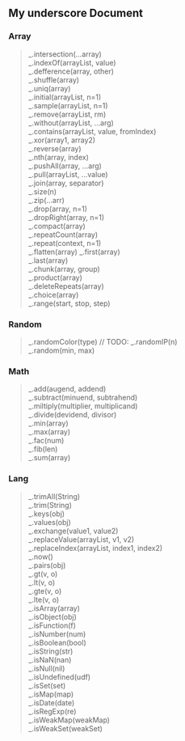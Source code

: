## My underscore Document

### Array

> _.intersection(...array)  
> _.indexOf(arrayList, value)  
> _.defference(array, other)  
> _.shuffle(array)  
> _.uniq(array)  
> _.initial(arrayList, n=1)  
> _.sample(arrayList, n=1)  
> _.remove(arrayList, rm)  
> _.without(arrayList, ...arg)  
> _.contains(arrayList, value, fromIndex)  
> _.xor(array1, array2)  
> _.reverse(array)  
> _.nth(array, index)  
> _.pushAll(array, ...arg)  
> _.pull(arrayList, ...value)  
> _.join(array, separator)  
> _.size(n)  
> _.zip(...arr)  
> _.drop(array, n=1)   
> _.dropRight(array, n=1)  
> _.compact(array)  
> _.repeatCount(array)  
> _.repeat(context, n=1)  
> _.flatten(array)
> _.first(array)  
> _.last(array)  
> _.chunk(array, group)  
> _.product(array)  
> _.deleteRepeats(array)  
> _.choice(array)  
> _.range(start, stop, step)  

### Random

> _.randomColor(type)  // TODO:
> _.randomIP(n)  
> _.random(min, max)  

### Math

> _.add(augend, addend)  
> _.subtract(minuend, subtrahend)  
> _.miltiply(multiplier, multiplicand)  
> _.divide(devidend, divisor)  
> _.min(array)  
> _.max(array)  
> _.fac(num)  
> _.fib(len)  
> _.sum(array)  

### Lang

> _.trimAll(String)  
> _.trim(String)  
> _.keys(obj)  
> _.values(obj)  
> _.exchange(value1, value2)  
> _.replaceValue(arrayList, v1, v2)  
> _.replaceIndex(arrayList, index1, index2)  
> _.now()  
> _.pairs(obj)  
> _.gt(v, o)  
> _.lt(v, o)  
> _.gte(v, o)  
> _.lte(v, o)  
> _.isArray(array)  
> _.isObject(obj)  
> _.isFunction(f)  
> _.isNumber(num)  
> _.isBoolean(bool)  
> _.isString(str)  
> _.isNaN(nan)  
> _.isNull(nil)  
> _.isUndefined(udf)  
> _.isSet(set)  
> _.isMap(map)  
> _.isDate(date)  
> _.isRegExp(re)  
> _.isWeakMap(weakMap)  
> _.isWeakSet(weakSet)  
